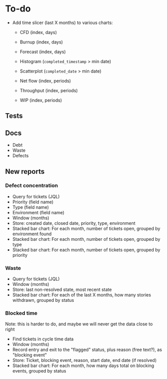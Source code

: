 # To-do

- Add time slicer (last X months) to various charts:
  - CFD (index, days)
  - Burnup (index, days)
  - Forecast (index, days)
  
  - Histogram (`completed_timestamp` > min date)
  - Scatterplot (`completed_date` > min date)
  
  - Net flow (index, periods)
  - Throughput (index, periods)
  - WIP (index, periods)

## Tests

## Docs

- Debt
- Waste
- Defects

## New reports

### Defect concentration

- Query for tickets (JQL)
- Priority (field name)
- Type (field name)
- Environment (field name)
- Window (months)
- Store: created date, closed date, priority, type, environment
- Stacked bar chart: For each month, number of tickets open, grouped by environment found
- Stacked bar chart: For each month, number of tickets open, grouped by type
- Stacked bar chart: For each month, number of tickets open, grouped by priority

### Waste

- Query for tickets (JQL)
- Window (months)
- Store: last non-resolved state, most recent state
- Stacked bar chart: For each of the last X months, how many stories withdrawn, grouped by status

### Blocked time

Note: this is harder to do, and maybe we will never get the data close to right

- Find tickets in cycle time data
- Window (months)
- Record entry and exit to the "flagged" status, plus reason (free text?), as "blocking event"
- Store: Ticket, blocking event, reason, start date, end date (if resolved)
- Stacked bar chart: For each month, how many days total on blocking events, grouped by status
